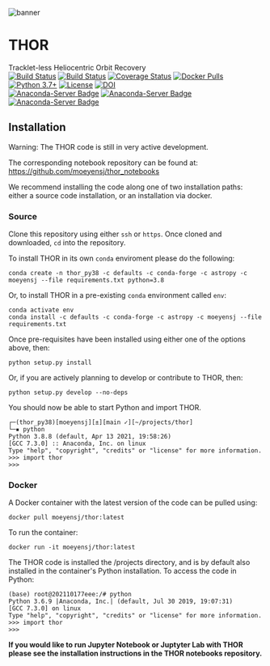 ![banner](docs/banner.png)
# THOR
Tracklet-less Heliocentric Orbit Recovery  
[![Build Status](https://dev.azure.com/moeyensj/thor/_apis/build/status/moeyensj.thor?branchName=main)](https://dev.azure.com/moeyensj/thor/_build/latest?definitionId=2&branchName=main)
[![Build Status](https://www.travis-ci.com/moeyensj/thor.svg?branch=main)](https://www.travis-ci.com/moeyensj/thor)
[![Coverage Status](https://coveralls.io/repos/github/moeyensj/thor/badge.svg?branch=main)](https://coveralls.io/github/moeyensj/thor?branch=main)
[![Docker Pulls](https://img.shields.io/docker/pulls/moeyensj/thor)](https://hub.docker.com/r/moeyensj/thor)  
[![Python 3.7+](https://img.shields.io/badge/Python-3.7%2B-blue)](https://img.shields.io/badge/Python-3.7%2B-blue)
[![License](https://img.shields.io/badge/License-BSD%203--Clause-blue.svg)](https://opensource.org/licenses/BSD-3-Clause)
[![DOI](https://zenodo.org/badge/116747066.svg)](https://zenodo.org/badge/latestdoi/116747066)  
[![Anaconda-Server Badge](https://anaconda.org/moeyensj/thor/badges/version.svg)](https://anaconda.org/moeyensj/thor)
[![Anaconda-Server Badge](https://anaconda.org/moeyensj/thor/badges/platforms.svg)](https://anaconda.org/moeyensj/thor)
[![Anaconda-Server Badge](https://anaconda.org/moeyensj/thor/badges/downloads.svg)](https://anaconda.org/moeyensj/thor)  

## Installation

Warning: The THOR code is still in very active development. 

The corresponding notebook repository can be found at: https://github.com/moeyensj/thor_notebooks

We recommend installing the code along one of two installation paths: either a source code installation, or an installation via docker. 

### Source
Clone this repository using either `ssh` or `https`. Once cloned and downloaded, `cd` into the repository. 

To install THOR in its own `conda` enviroment please do the following:  

```conda create -n thor_py38 -c defaults -c conda-forge -c astropy -c moeyensj --file requirements.txt python=3.8```  

Or, to install THOR in a pre-existing `conda` environment called `env`:  

```conda activate env```  
```conda install -c defaults -c conda-forge -c astropy -c moeyensj --file requirements.txt```  

Once pre-requisites have been installed using either one of the options above, then:  

```python setup.py install```

Or, if you are actively planning to develop or contribute to THOR, then:

```python setup.py develop --no-deps```

You should now be able to start Python and import THOR. 
```
┌─(thor_py38)[moeyensj][±][main ✓][~/projects/thor]
└─▪ python 
Python 3.8.8 (default, Apr 13 2021, 19:58:26) 
[GCC 7.3.0] :: Anaconda, Inc. on linux
Type "help", "copyright", "credits" or "license" for more information.
>>> import thor
>>> 
```

### Docker

A Docker container with the latest version of the code can be pulled using:  

```docker pull moeyensj/thor:latest```

To run the container:  

```docker run -it moeyensj/thor:latest```

The THOR code is installed the /projects directory, and is by default also installed in the container's Python installation. 
To access the code in Python: 
```
(base) root@202110177eee:/# python
Python 3.6.9 |Anaconda, Inc.| (default, Jul 30 2019, 19:07:31) 
[GCC 7.3.0] on linux
Type "help", "copyright", "credits" or "license" for more information.
>>> import thor
>>> 
```

**If you would like to run Jupyter Notebook or Juptyter Lab with THOR please see the installation instructions in the THOR notebooks repository.**
